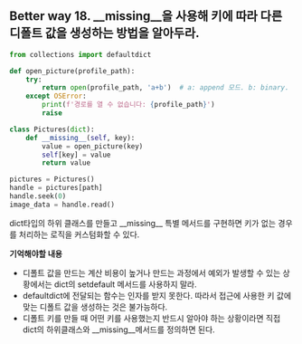## Better way 18. __missing__을 사용해 키에 따라 다른 디폴트 값을 생성하는 방법을 알아두라.

```python
from collections import defaultdict

def open_picture(profile_path):
    try:
        return open(profile_path, 'a+b')  # a: append 모드. b: binary.  +: 읽고 쓰기 모드 
    except OSError:
        print(f'경로를 열 수 없습니다: {profile_path}')
        raise

class Pictures(dict):
    def __missing__(self, key):
        value = open_picture(key)
        self[key] = value
        return value

pictures = Pictures()
handle = pictures[path]
handle.seek(0)
image_data = handle.read()
```

dict타입의 하위 클래스를 만들고 \_\_missing\_\_ 특별 메서드를 구현하면 키가 없는 경우를 처리하는 로직을 커스텀화할 수 있다. 

**기억해야할 내용**
- 디폴트 값을 만드는 계산 비용이 높거나 만드는 과정에서 예외가 발생할 수 있는 상황에서는 dict의 setdefault 메서드를 사용하지 말라.
- defaultdict에 전달되는 함수는 인자를 받지 못한다. 따라서 접근에 사용한 키 값에 맞는 디폴트 값을 생성하는 것은 불가능하다.
- 디폴트 키를 만들 때 어떤 키를 사용했는지 반드시 알아야 하는 상황이라면 직접 dict의 하위클래스와 __missing__메서드를 정의하면 된다.